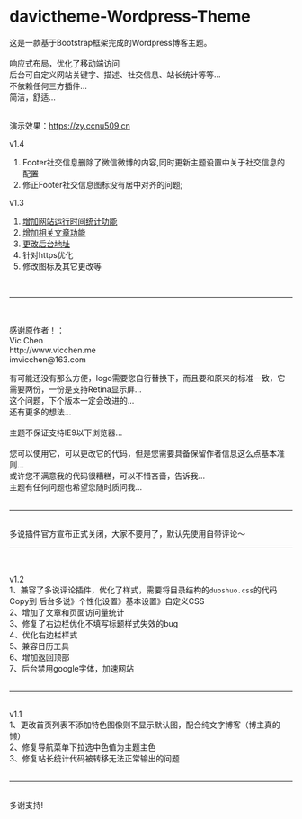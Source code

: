 # davictheme-Wordpress-Theme

这是一款基于Bootstrap框架完成的Wordpress博客主题。<br>
<br>
响应式布局，优化了移动端访问<br>
后台可自定义网站关键字、描述、社交信息、站长统计等等...<br>
不依赖任何三方插件...<br>
简洁，舒适...<br>
<br>

演示效果：https://zy.ccnu509.cn<br>

v1.4<br>
                
1. Footer社交信息删除了微信微博的内容,同时更新主题设置中关于社交信息的配置
2. 修正Footer社交信息图标没有居中对齐的问题;


v1.3<br>
                
1. [增加网站运行时间统计功能](https://sillyli.com/webtime/)
2. [增加相关文章功能](https://www.flyzy2005.com/build-page/wordpress-add-related-posts/)
3. [更改后台地址](https://www.flyzy2005.com/build-page/wordpress-ddos-security/)
4. 针对https优化
5. 修改图标及其它更改等

<br>
<hr>
<br>
<br>
感谢原作者！：<br>
Vic Chen<br>
http://www.vicchen.me<br>
imvicchen@163.com<br>

有可能还没有那么方便，logo需要您自行替换下，而且要和原来的标准一致，它需要两份，一份是支持Retina显示屏...<br>
这个问题，下个版本一定会改进的...<br>
还有更多的想法...<br>
<br>
主题不保证支持IE9以下浏览器...<br>
<br>
您可以使用它，可以更改它的代码，但是您需要具备保留作者信息这么点基本准则...<br>
或许您不满意我的代码很糟糕，可以不惜吝啬，告诉我...<br>
主题有任何问题也希望您随时质问我...<br>
<br>
<hr>
<br>
多说插件官方宣布正式关闭，大家不要用了，默认先使用自带评论～
<br>
<hr>
<br>

<br>
v1.2<br>
1、兼容了多说评论插件，优化了样式，需要将目录结构的<code>duoshuo.css</code>的代码Copy到 后台多说》个性化设置》基本设置》自定义CSS<br>
2、增加了文章和页面访问量统计<br>
3、修复了右边栏优化不填写标题样式失效的bug<br>
4、优化右边栏样式<br>
5、兼容日历工具<br>
6、增加返回顶部<br>
7、后台禁用google字体，加速网站<br>
<br>
<hr>
<br>
v1.1<br>
1、更改首页列表不添加特色图像则不显示默认图，配合纯文字博客（博主真的懒）<br>
2、修复导航菜单下拉选中色值为主题主色<br>
3、修复站长统计代码被转移无法正常输出的问题<br>
<br>
<hr>
<br>
多谢支持!<br>

